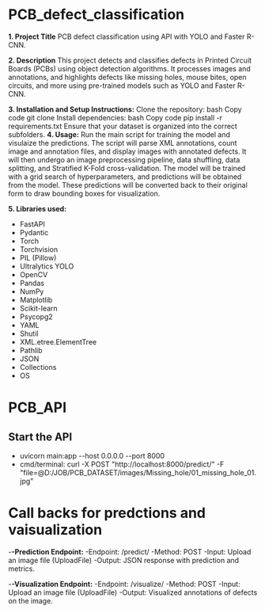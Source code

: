 # PCB_defect_classification

**1. Project Title**
PCB defect classification using API with YOLO and Faster R-CNN.

**2. Description**
This project detects and classifies defects in Printed Circuit Boards (PCBs) using object detection algorithms. It processes images and annotations, and highlights defects like missing holes, mouse bites, open circuits, and more using pre-trained models such as YOLO and Faster R-CNN.

**3. Installation and Setup Instructions:**
Clone the repository:
bash
Copy code
git clone <repo-url>
Install dependencies:
bash
Copy code
pip install -r requirements.txt
Ensure that your dataset is organized into the correct subfolders.
**4. Usage:**
Run the main script for training the model and visulaize the predictions.
The script will parse XML annotations, count image and annotation files, and display images with annotated defects. It will then undergo an image preprocessing pipeline, data shuffling, data splitting, and Stratified K-Fold cross-validation. The model will be trained with a grid search of hyperparameters, and predictions will be obtained from the model. These predictions will be converted back to their original form to draw bounding boxes for visualization.

**5. Libraries used:**

- FastAPI
- Pydantic
- Torch
- Torchvision
- PIL (Pillow)
- Ultralytics YOLO
- OpenCV
- Pandas
- NumPy
- Matplotlib
- Scikit-learn
- Psycopg2
- YAML
- Shutil
- XML.etree.ElementTree
- Pathlib
- JSON
- Collections
- OS


# PCB_API

## Start the API
- uvicorn main:app --host 0.0.0.0 --port 8000
- cmd/terminal: curl -X POST "http://localhost:8000/predict/" -F "file=@D:/JOB/PCB_DATASET/images/Missing_hole/01_missing_hole_01.jpg"

# Call backs for predctions and vaisualization
-**-Prediction Endpoint:**
-Endpoint: /predict/
-Method: POST
-Input: Upload an image file (UploadFile)
-Output: JSON response with prediction and metrics.

-**-Visualization Endpoint:**
-Endpoint: /visualize/
-Method: POST
-Input: Upload an image file (UploadFile)
-Output: Visualized annotations of defects on the image.
